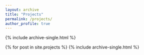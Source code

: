 ```yaml
---
layout: archive
title: "Projects"
permalink: /projects/
author_profile: true
---
```


{% include archive-single.html %}

{% for post in site.projects %}
  {% include archive-single.html %}
